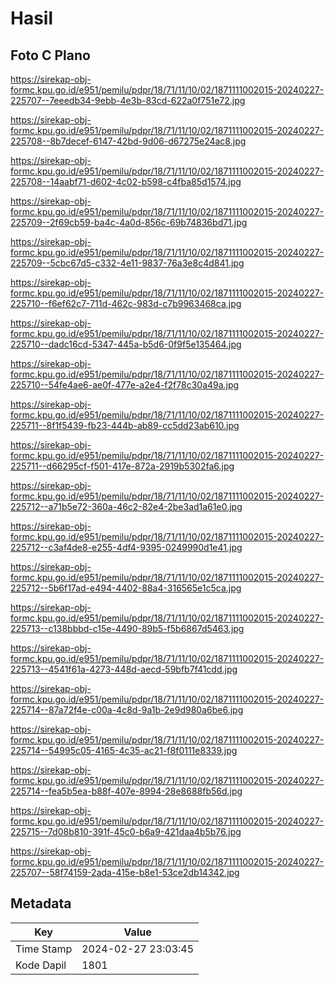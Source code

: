 # Hasil

## Foto C Plano

https://sirekap-obj-formc.kpu.go.id/e951/pemilu/pdpr/18/71/11/10/02/1871111002015-20240227-225707--7eeedb34-9ebb-4e3b-83cd-622a0f751e72.jpg

https://sirekap-obj-formc.kpu.go.id/e951/pemilu/pdpr/18/71/11/10/02/1871111002015-20240227-225708--8b7decef-6147-42bd-9d06-d67275e24ac8.jpg

https://sirekap-obj-formc.kpu.go.id/e951/pemilu/pdpr/18/71/11/10/02/1871111002015-20240227-225708--14aabf71-d602-4c02-b598-c4fba85d1574.jpg

https://sirekap-obj-formc.kpu.go.id/e951/pemilu/pdpr/18/71/11/10/02/1871111002015-20240227-225709--2f69cb59-ba4c-4a0d-856c-69b74836bd71.jpg

https://sirekap-obj-formc.kpu.go.id/e951/pemilu/pdpr/18/71/11/10/02/1871111002015-20240227-225709--5cbc67d5-c332-4e11-9837-76a3e8c4d841.jpg

https://sirekap-obj-formc.kpu.go.id/e951/pemilu/pdpr/18/71/11/10/02/1871111002015-20240227-225710--f6ef62c7-711d-462c-983d-c7b9963468ca.jpg

https://sirekap-obj-formc.kpu.go.id/e951/pemilu/pdpr/18/71/11/10/02/1871111002015-20240227-225710--dadc16cd-5347-445a-b5d6-0f9f5e135464.jpg

https://sirekap-obj-formc.kpu.go.id/e951/pemilu/pdpr/18/71/11/10/02/1871111002015-20240227-225710--54fe4ae6-ae0f-477e-a2e4-f2f78c30a49a.jpg

https://sirekap-obj-formc.kpu.go.id/e951/pemilu/pdpr/18/71/11/10/02/1871111002015-20240227-225711--8f1f5439-fb23-444b-ab89-cc5dd23ab610.jpg

https://sirekap-obj-formc.kpu.go.id/e951/pemilu/pdpr/18/71/11/10/02/1871111002015-20240227-225711--d66295cf-f501-417e-872a-2919b5302fa6.jpg

https://sirekap-obj-formc.kpu.go.id/e951/pemilu/pdpr/18/71/11/10/02/1871111002015-20240227-225712--a71b5e72-360a-46c2-82e4-2be3ad1a61e0.jpg

https://sirekap-obj-formc.kpu.go.id/e951/pemilu/pdpr/18/71/11/10/02/1871111002015-20240227-225712--c3af4de8-e255-4df4-9395-0249990d1e41.jpg

https://sirekap-obj-formc.kpu.go.id/e951/pemilu/pdpr/18/71/11/10/02/1871111002015-20240227-225712--5b6f17ad-e494-4402-88a4-316565e1c5ca.jpg

https://sirekap-obj-formc.kpu.go.id/e951/pemilu/pdpr/18/71/11/10/02/1871111002015-20240227-225713--c138bbbd-c15e-4490-89b5-f5b6867d5463.jpg

https://sirekap-obj-formc.kpu.go.id/e951/pemilu/pdpr/18/71/11/10/02/1871111002015-20240227-225713--4541f61a-4273-448d-aecd-59bfb7f41cdd.jpg

https://sirekap-obj-formc.kpu.go.id/e951/pemilu/pdpr/18/71/11/10/02/1871111002015-20240227-225714--87a72f4e-c00a-4c8d-9a1b-2e9d980a6be6.jpg

https://sirekap-obj-formc.kpu.go.id/e951/pemilu/pdpr/18/71/11/10/02/1871111002015-20240227-225714--54995c05-4165-4c35-ac21-f8f0111e8339.jpg

https://sirekap-obj-formc.kpu.go.id/e951/pemilu/pdpr/18/71/11/10/02/1871111002015-20240227-225714--fea5b5ea-b88f-407e-8994-28e8688fb56d.jpg

https://sirekap-obj-formc.kpu.go.id/e951/pemilu/pdpr/18/71/11/10/02/1871111002015-20240227-225715--7d08b810-391f-45c0-b6a9-421daa4b5b76.jpg

https://sirekap-obj-formc.kpu.go.id/e951/pemilu/pdpr/18/71/11/10/02/1871111002015-20240227-225707--58f74159-2ada-415e-b8e1-53ce2db14342.jpg


## Metadata

| Key        | Value               |
| ---------- | ------------------- |
| Time Stamp | 2024-02-27 23:03:45 |
| Kode Dapil | 1801                |



